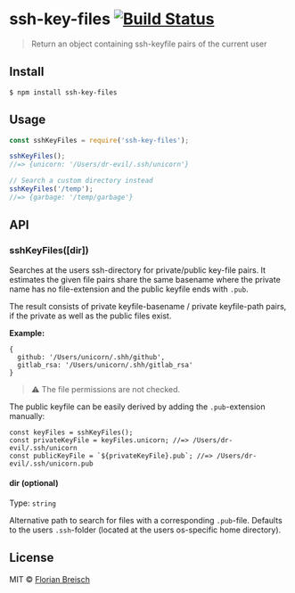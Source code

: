 # ssh-key-files [![Build Status](https://travis-ci.org/florianb/ssh-key-files.svg?branch=master)](https://travis-ci.org/florianb/ssh-key-files)

> Return an object containing ssh-keyfile pairs of the current user


## Install

```
$ npm install ssh-key-files
```


## Usage

```js
const sshKeyFiles = require('ssh-key-files');

sshKeyFiles();
//=> {unicorn: '/Users/dr-evil/.ssh/unicorn'}

// Search a custom directory instead
sshKeyFiles('/temp');
//=> {garbage: '/temp/garbage'}
```


## API

### sshKeyFiles([dir])

Searches at the users ssh-directory for private/public key-file pairs. It estimates the given file pairs share the same basename where the private name has no file-extension and the public keyfile ends with `.pub`.

The result consists of private keyfile-basename / private keyfile-path pairs, if the private as well as the public files exist.

**Example:**

    {
      github: '/Users/unicorn/.shh/github',
      gitlab_rsa: '/Users/unicorn/.shh/gitlab_rsa'
    }

> :warning: The file permissions are not checked.

The public keyfile can be easily derived by adding the `.pub`-extension manually:

    const keyFiles = sshKeyFiles();
    const privateKeyFile = keyFiles.unicorn; //=> /Users/dr-evil/.ssh/unicorn
    const publicKeyFile = `${privateKeyFile}.pub`; //=> /Users/dr-evil/.ssh/unicorn.pub

#### dir (optional)

Type: `string`

Alternative path to search for files with a corresponding `.pub`-file. Defaults to the users `.ssh`-folder (located at the users os-specific home directory).



## License

MIT © [Florian Breisch](https://mindkeeper.solutions)
